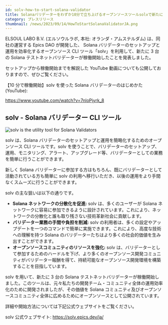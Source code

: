 ```yaml
---
id: solv-how-to-start-solana-validator
title: Solanaバリデーターをわずか10分で立ち上げるオープンソースツールsolvで新たに3台のテストネットバリデーターが稼働開始
category: プレスリリース
thumbnail: /news/2023/09/14/HowToStartSolanaValidatorJA.png
---
```


ELSOUL LABO B.V. (エルソウルラボ, 本社: オランダ・アムステルダム) は、同社の運営する Epics DAO が開発した、 Solana バリデーターのセットアップと運用を効率化するオープンソース CLI ツール「solv」を利用して、新たに 3 台の Solana テストネットバリデーターが稼働開始したことを発表しました。

セットアップから稼働開始までを解説した YouTube 動画についても公開しておりますので、ぜひご覧ください。

【10 分で稼働開始】solv を使った Solana バリデーターのはじめかた (YouTube):

https://www.youtube.com/watch?v=7nloPjyrk_8

## solv - Solana バリデーター CLI ツール

![solv is the utility tool for Solana Validators](/news/2023/09/14/solvYouTube.jpg)

solv は、Solana バリデーターのセットアップと運用を簡略化するためのオープンソース CLI ツールです。solv を使うことで、バリデーターのセットアップ、運用、モニタリング、アラート、アップグレード等、バリデーターとしての業務を簡単に行うことができます。

新しく Solana バリデーターに参加する方はもちろん、既にバリデーターとして活動されている方も簡単に solv の利用へ移行いただき、以後の運用をより手間なくスムーズに行うことができます。

solv の主な狙いは以下の通りです。

- **Solana ネットワークの分散化を促進:** solv は、多くのユーザーが Solana ネットワークに容易に参加できるように設計されています。これにより、ネットワークの分散化と誰も取り残さない技術革新社会に貢献します。
- **バリデーター業務の手間や負担を削減:** solv の利用者は、多くの設定やアップデートを一つのコマンドで簡単に実施できます。これにより、高度な技術への理解を持つ Solana のバリデーターたちはより多くの社会的価値を生み出すことができます。
- **オープンソースコミュニティのリソースを強化:** solv は、バリデーターとして参加するためのハードルを下げ、より多くのオープンソース開発コミュニティがバリデーター報酬を得て、持続可能なオープンソース開発環境を構築することを目指しています。

solv を用いて、新たに 3 台の Solana テストネットバリデーターが稼働開始しました。このツールは、元々私たちの開発チーム・コミュニティ全体の運用効率化のために開発されましたが、その価値を Solana コミュニティ及びオープンソースコミュニティ全体に広めるためにオープンソースとして公開されています。

詳細や開始方法については下記公式ウェブサイトをご覧ください。

solv 公式ウェブサイト: https://solv.epics.dev/ja/

